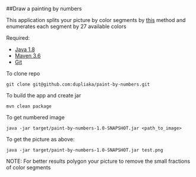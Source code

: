 ##Draw a painting by numbers

This application splits your picture by color segments 
by [this](https://link.springer.com/article/10.1023%2FB%3AVISI.0000022288.19776.77)
method and enumerates each segment by 27 available colors

Required:
* [Java 1.8](https://openjdk.java.net/)
* [Maven 3.6](http://maven.apache.org/)
* [Git](http://help.github.com/git-installation-redirect)

To clone repo 
```shell
git clone git@github.com:dupliaka/paint-by-numbers.git
```
To build the app and create jar
```shell
mvn clean package  
```
To get numbered image
```shell
java -jar target/paint-by-numbers-1.0-SNAPSHOT.jar <path_to_image>
```
To get the picture as above:
```shell
java -jar target/paint-by-numbers-1.0-SNAPSHOT.jar test.png
```

NOTE: For better results polygon your picture 
to remove the small fractions of color segments